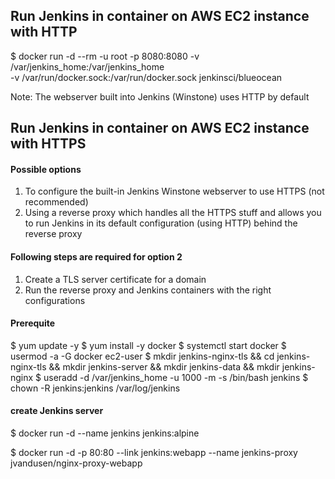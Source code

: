 ## Run Jenkins in container on AWS EC2 instance with HTTP

$ docker run -d --rm -u root -p 8080:8080 -v /var/jenkins_home:/var/jenkins_home \
  -v /var/run/docker.sock:/var/run/docker.sock jenkinsci/blueocean

Note: The webserver built into Jenkins (Winstone) uses HTTP by default

## Run Jenkins in container on AWS EC2 instance with HTTPS

#### Possible options

1. To configure the built-in Jenkins Winstone webserver to use HTTPS (not recommended)
2. Using a reverse proxy which handles all the HTTPS stuff and allows you to run Jenkins in its default configuration (using HTTP) behind the reverse proxy

#### Following steps are required for option 2

1. Create a TLS server certificate for a domain
2. Run the reverse proxy and Jenkins containers with the right configurations

#### Prerequite

$ yum update -y
$ yum install -y docker
$ systemctl start docker
$ usermod -a -G docker ec2-user
$ mkdir jenkins-nginx-tls && cd jenkins-nginx-tls && mkdir jenkins-server && mkdir jenkins-data && mkdir jenkins-nginx
$ useradd -d /var/jenkins_home -u 1000 -m -s /bin/bash jenkins
$ chown -R jenkins:jenkins /var/log/jenkins

#### create Jenkins server

$ docker run -d --name jenkins jenkins:alpine

$ docker run -d -p 80:80 --link jenkins:webapp --name jenkins-proxy jvandusen/nginx-proxy-webapp
